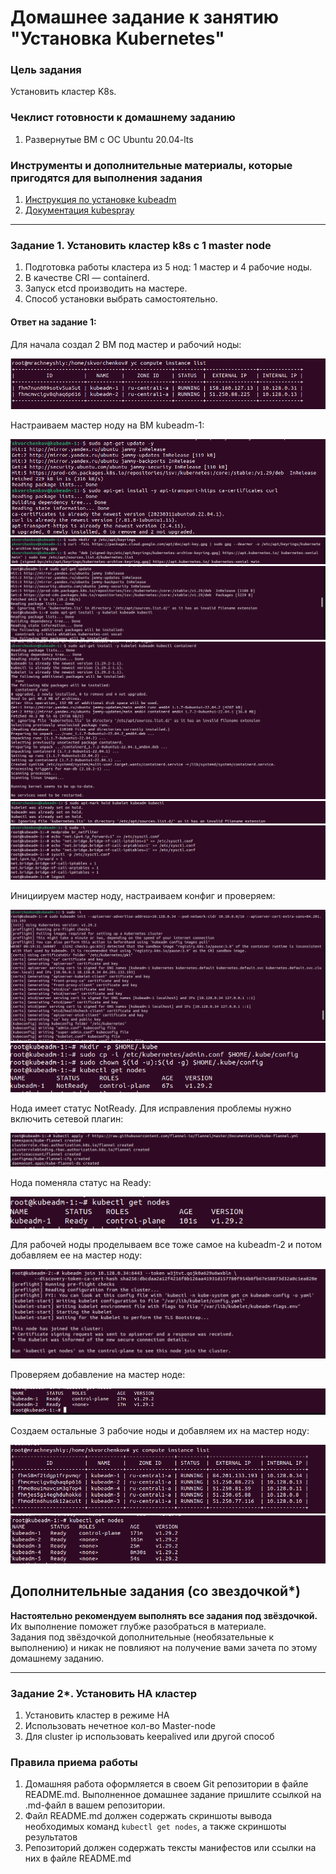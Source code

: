 # Домашнее задание к занятию "Установка Kubernetes"

### Цель задания

Установить кластер K8s.

### Чеклист готовности к домашнему заданию

1. Развернутые ВМ с ОС Ubuntu 20.04-lts


### Инструменты и дополнительные материалы, которые пригодятся для выполнения задания

1. [Инструкция по установке kubeadm](https://kubernetes.io/docs/setup/production-environment/tools/kubeadm/create-cluster-kubeadm/)
2. [Документация kubespray](https://kubespray.io/)

-----

### Задание 1. Установить кластер k8s с 1 master node

1. Подготовка работы кластера из 5 нод: 1 мастер и 4 рабочие ноды.
2. В качестве CRI — containerd.
3. Запуск etcd производить на мастере.
4. Способ установки выбрать самостоятельно.

#### Ответ на задание 1:

Для начала создал 2 ВМ под мастер и рабочий ноды:

![](pic/1.png)

Настраиваем мастер ноду на ВМ kubeadm-1:

![](pic/2.png)
![](pic/3.png)
![](pic/4.png)
![](pic/5.png)
![](pic/6.png)
![](pic/7.png)

Инициируем мастер ноду, настраиваем конфиг и проверяем:

![](pic/8.png)
![](pic/9.png)

Нода имеет статус NotReady. Для исправления проблемы нужно включить сетевой плагин:

![](pic/10.png)

Нода поменяла статус на Ready:

![](pic/11.png)

Для рабочей ноды проделываем все тоже самое на kubeadm-2 и потом добавляем ее на мастер ноду:

![](pic/12.png)

Проверяем добавление на мастер ноде:

![](pic/13.png)

Создаем остальные 3 рабочие ноды и добавляем их на мастер ноду:

![](pic/14.png)
![](pic/15.png)

## Дополнительные задания (со звездочкой*)

**Настоятельно рекомендуем выполнять все задания под звёздочкой.**   Их выполнение поможет глубже разобраться в материале.   
Задания под звёздочкой дополнительные (необязательные к выполнению) и никак не повлияют на получение вами зачета по этому домашнему заданию. 

------
### Задание 2*. Установить HA кластер

1. Установить кластер в режиме HA
2. Использовать нечетное кол-во Master-node
3. Для cluster ip использовать keepalived или другой способ

### Правила приема работы

1. Домашняя работа оформляется в своем Git репозитории в файле README.md. Выполненное домашнее задание пришлите ссылкой на .md-файл в вашем репозитории.
2. Файл README.md должен содержать скриншоты вывода необходимых команд `kubectl get nodes`, а также скриншоты результатов
3. Репозиторий должен содержать тексты манифестов или ссылки на них в файле README.md